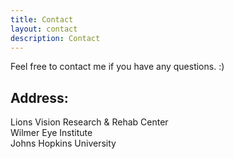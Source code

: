 ```yaml
---
title: Contact
layout: contact
description: Contact
---
```


Feel free to contact me if you have any questions. :)

## Address:
Lions Vision Research & Rehab Center   
Wilmer Eye Institute   
Johns Hopkins University   
